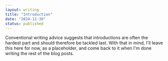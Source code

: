 ```yaml
---
layout: writing
title: "Introduction"
date: "2024-12-30"
status: published
---
```


Conventional writing advice suggests that introductions are often the hardest part and should therefore be tackled last.
With that in mind, I'll leave this here for now, as a placeholder, and come back to it when I'm done writing the rest of the blog posts.
